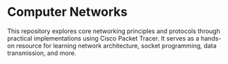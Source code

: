 # Computer Networks
This repository explores core networking principles and protocols through practical implementations using Cisco Packet Tracer. It serves as a hands-on resource for learning network architecture, socket programming, data transmission, and more.
